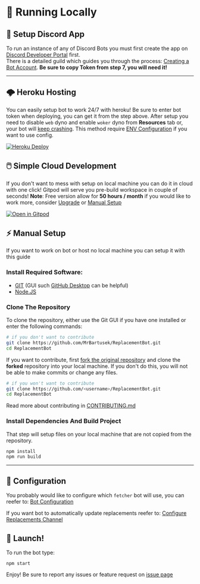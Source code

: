 # 🚀 Running Locally

## 🍱 Setup Discord App

To run an instance of any of Discord Bots you must first create the app on [Discord Developer Portal](https://discordapp.com/developers/applications) first.<br>
There is a detailed guild which guides you through the process: [Creating a Bot Account](https://discordpy.readthedocs.io/en/latest/discord.html). **Be sure to copy Token from step 7, you will need it!**

---

## 🌩️ Heroku Hosting

You can easily setup bot to work 24/7 with heroku! Be sure to enter bot token when deploying, you can get it from the step above. After setup you need to disable `web` dyno and enable `woker` dyno from **Resources** tab or, your bot will [keep crashing](https://github.com/MrBartusek/ReplacementBot/issues/60). This method require [ENV Configuration](https://github.com/MrBartusek/ReplacementBot/wiki/🔧-Configure-Bot#-environmental-variable-config) if you want to use config. 

[![Heroku Deploy](https://www.herokucdn.com/deploy/button.svg)](https://heroku.com/deploy)

## 🖱️ Simple Cloud Development

If you don't want to mess with setup on local machine you can do it in cloud with one click! Gitpod will serve you pre-build workspace in couple of seconds! **Note**: Free version allow for **50 hours / month** if you would like to work more, consider [Upgrade](https://www.gitpod.io/pricing/) or [Manual Setup](⚡️-Manual-Setup)

[![Open in Gitpod](https://gitpod.io/button/open-in-gitpod.svg)](https://gitpod.io/#https://github.com/MrBartusek/ReplacementBot)

## ⚡️ Manual Setup

If you want to work on bot or host no local machine you can setup it with this guide

### Install Required Software:
- [GIT](https://git-scm.com) (GUI such [GitHub Desktop](https://desktop.github.com) can be helpful)
- [Node.JS](https://nodejs.org)

### Clone The Repository

To clone the repository, either use the Git GUI if you have one installed or enter the following commands:
```sh
# if you don't want to contribute
git clone https://github.com/MrBartusek/ReplacementBot.git
cd ReplacementBot
```
If you want to contribute, first [fork the original repository](https://help.github.com/en/github/getting-started-with-github/fork-a-repo) and clone the **forked** repository into your local machine. If you don't do this, you will not be able to make commits or change any files.
```sh
# if you won't want to contribute
git clone https://github.com/<username>/ReplacementBot.git
cd ReplacementBot
```
Read more about contributing in [CONTRIBUTING.md](CONTRIBUTING.md)

### Install Dependencies And Build Project

That step will setup files on your local machine that are not copied from the repository.
```sh
npm install
npm run build
```
---

## 🔧 Configuration

You probably would like to configure which `fetcher` bot will use, you can reefer to: [Bot Configuration](https://github.com/MrBartusek/ReplacementBot/wiki/🔧-Configure-Bot)

If you want bot to automatically update replacements reefer to: [Configure Replacements Channel](https://github.com/MrBartusek/ReplacementBot/wiki/🍱-Setup-Replacements-Channel)

## 🚀 Launch!

To run the bot type:
```
npm start
```

Enjoy! Be sure to report any issues or feature request on [issue page](https://github.com/MrBartusek/ReplacementBot/issues)
